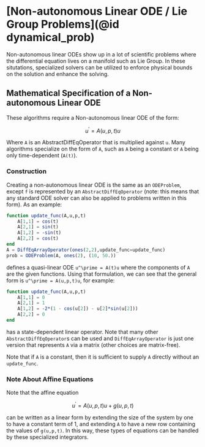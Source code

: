 # [Non-autonomous Linear ODE / Lie Group Problems](@id dynamical_prob)

Non-autonomous linear ODEs show up in a lot of scientific problems where
the differential equation lives on a manifold such as Lie Group. In these
situtations, specialized solvers can be utilized to enforce physical bounds
on the solution and enhance the solving.

## Mathematical Specification of a Non-autonomous Linear ODE

These algorithms require a Non-autonomous linear ODE of the form:

```math
u^\prime = A(u,p,t)u
```

Where `A` is an AbstractDiffEqOperator that is multiplied against `u`.
Many algorithms specialize on the form of `A`, such as `A` being a constant
or `A` being only time-dependent (`A(t)`). 

### Construction

Creating a non-autonomous linear ODE is the same as an `ODEProblem`, except `f`
is represented by an `AbstractDiffEqOperator` (note: this means that any standard
ODE solver can also be applied to problems written in this form). As an example:

```julia
function update_func(A,u,p,t)
    A[1,1] = cos(t)
    A[2,1] = sin(t)
    A[1,2] = -sin(t)
    A[2,2] = cos(t)
end
A = DiffEqArrayOperator(ones(2,2),update_func=update_func)
prob = ODEProblem(A, ones(2), (10, 50.))
```

defines a quasi-linear ODE ``u^\prime = A(t)u`` where the components of ``A`` are
the given functions. Using that formulation, we can see that the general form is
``u^\prime = A(u,p,t)u``, for example:

```julia
function update_func(A,u,p,t)
    A[1,1] = 0
    A[2,1] = 1
    A[1,2] = -2*(1 - cos(u[2]) - u[2]*sin(u[2]))
    A[2,2] = 0
end
```

has a state-dependent linear operator. Note that many other `AbstractDiffEqOperator`s
can be used and `DiffEqArrayOperator` is just one version that represents `A` via
a matrix (other choices are matrix-free).

Note that if ``A`` is a constant, then it is sufficient to supply ``A`` directly without
an `update_func`.

### Note About Affine Equations

Note that the affine equation

```math
u^\prime = A(u,p,t)u + g(u,p,t)
```

can be written as a linear form by extending the size of the system by one to have a
constant term of 1, and extending `A` to have a new row containing the values of
`g(u,p,t)`. In this way, these types of equations can be handled by these specialized
integrators.